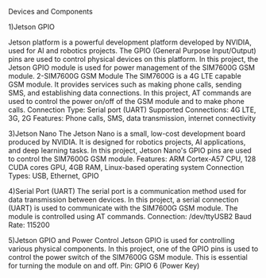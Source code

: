 Devices and Components

1)Jetson GPIO

Jetson platform is a powerful development platform developed by NVIDIA, used for AI and robotics projects. 
The GPIO (General Purpose Input/Output) pins are used to control physical devices on this platform.
In this project, the Jetson GPIO module is used for power management of the SIM7600G GSM module.
2-SIM7600G GSM Module
The SIM7600G is a 4G LTE capable GSM module.
It provides services such as making phone calls, sending SMS, and establishing data connections.
In this project, AT commands are used to control the power on/off of the GSM module and to make phone calls.
Connection Type: Serial port (UART)
Supported Connections: 4G LTE, 3G, 2G
Features: Phone calls, SMS, data transmission, internet connectivity

3)Jetson Nano
The Jetson Nano is a small, low-cost development board produced by NVIDIA. 
It is designed for robotics projects, AI applications, and deep learning tasks.
In this project, Jetson Nano's GPIO pins are used to control the SIM7600G GSM module.
Features: ARM Cortex-A57 CPU, 128 CUDA cores GPU, 4GB RAM, Linux-based operating system
Connection Types: USB, Ethernet, GPIO

4)Serial Port (UART)
The serial port is a communication method used for data transmission between devices.
In this project, a serial connection (UART) is used to communicate with the SIM7600G GSM module. 
The module is controlled using AT commands.
Connection: /dev/ttyUSB2
Baud Rate: 115200

5)Jetson GPIO and Power Control
Jetson GPIO is used for controlling various physical components. 
In this project, one of the GPIO pins is used to control the power switch of the SIM7600G GSM module. 
This is essential for turning the module on and off.
Pin: GPIO 6 (Power Key)

